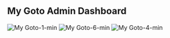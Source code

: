 ## My Goto Admin Dashboard

![My Goto-1-min](https://github.com/user-attachments/assets/51dd19fc-db8e-47a1-8e5b-5592ff2c58e7)
![My Goto-6-min](https://github.com/user-attachments/assets/37731ed7-3735-48a9-beba-cfd3c32bf407)
![My Goto-4-min](https://github.com/user-attachments/assets/177df967-b95e-4571-8f50-e91bcf06b4e0)
